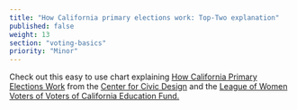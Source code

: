 ```yaml
---
title: "How California primary elections work: Top-Two explanation"
published: false
weight: 13
section: "voting-basics"
priority: "Minor"
---
```



Check out this easy to use chart explaining [How California Primary Elections Work](https://drive.google.com/file/d/0B1gLDDkIXRfEa0tSX3ZIUkV0WU1TbmIxYWpoQWMtZkJvV19N/view?usp=sharing) from the [Center for Civic Design](http://civicdesign.org/) and the [League of Women Voters of Voters of California Education Fund.](https://cavotes.org/)  